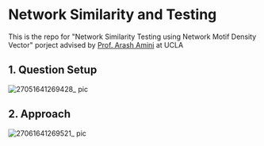 # Network Similarity and Testing

This is the repo for "Network Similarity Testing using Network Motif Density Vector" porject advised by [Prof. Arash Amini](http://www.stat.ucla.edu/~arashamini/) at UCLA

## 1. Question Setup
![27051641269428_ pic](https://user-images.githubusercontent.com/91963401/148008492-60f36a86-227e-428f-835b-2dd37a04ee92.jpg)

## 2. Approach 
![27061641269521_ pic](https://user-images.githubusercontent.com/91963401/148008577-8e63121f-aa17-409d-8b3c-4f084bedf81c.jpg)
